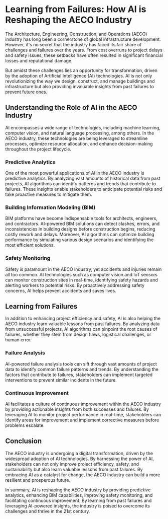 # Learning from Failures: How AI is Reshaping the AECO Industry

The Architecture, Engineering, Construction, and Operations (AECO) industry has long been a cornerstone of global infrastructure development. However, it's no secret that the industry has faced its fair share of challenges and failures over the years. From cost overruns to project delays and safety issues, these setbacks have often resulted in significant financial losses and reputational damage.

But amidst these challenges lies an opportunity for transformation, driven by the adoption of Artificial Intelligence (AI) technologies. AI is not only revolutionizing the way we design, construct, and manage buildings and infrastructure but also providing invaluable insights from past failures to prevent future ones.

## Understanding the Role of AI in the AECO Industry

AI encompasses a wide range of technologies, including machine learning, computer vision, and natural language processing, among others. In the AECO industry, these technologies are being leveraged to streamline processes, optimize resource allocation, and enhance decision-making throughout the project lifecycle.

### Predictive Analytics

One of the most powerful applications of AI in the AECO industry is predictive analytics. By analyzing vast amounts of historical data from past projects, AI algorithms can identify patterns and trends that contribute to failures. These insights enable stakeholders to anticipate potential risks and take proactive measures to mitigate them.

### Building Information Modeling (BIM)

BIM platforms have become indispensable tools for architects, engineers, and contractors. AI-powered BIM solutions can detect clashes, errors, and inconsistencies in building designs before construction begins, reducing costly rework and delays. Moreover, AI algorithms can optimize building performance by simulating various design scenarios and identifying the most efficient solutions.

### Safety Monitoring

Safety is paramount in the AECO industry, yet accidents and injuries remain all too common. AI technologies such as computer vision and IoT sensors can monitor construction sites in real-time, identifying safety hazards and alerting workers to potential risks. By proactively addressing safety concerns, AI helps prevent accidents and saves lives.

## Learning from Failures

In addition to enhancing project efficiency and safety, AI is also helping the AECO industry learn valuable lessons from past failures. By analyzing data from unsuccessful projects, AI algorithms can pinpoint the root causes of failures, whether they stem from design flaws, logistical challenges, or human error.

### Failure Analysis

AI-powered failure analysis tools can sift through vast amounts of project data to identify common failure patterns and trends. By understanding the factors that contribute to failures, stakeholders can implement targeted interventions to prevent similar incidents in the future.

### Continuous Improvement

AI facilitates a culture of continuous improvement within the AECO industry by providing actionable insights from both successes and failures. By leveraging AI to monitor project performance in real-time, stakeholders can identify areas for improvement and implement corrective measures before problems escalate.

## Conclusion

The AECO industry is undergoing a digital transformation, driven by the widespread adoption of AI technologies. By harnessing the power of AI, stakeholders can not only improve project efficiency, safety, and sustainability but also learn valuable lessons from past failures. By embracing AI as a catalyst for change, the AECO industry can build a more resilient and prosperous future.

In summary, AI is reshaping the AECO industry by providing predictive analytics, enhancing BIM capabilities, improving safety monitoring, and facilitating continuous improvement. By learning from past failures and leveraging AI-powered insights, the industry is poised to overcome its challenges and thrive in the 21st century.
